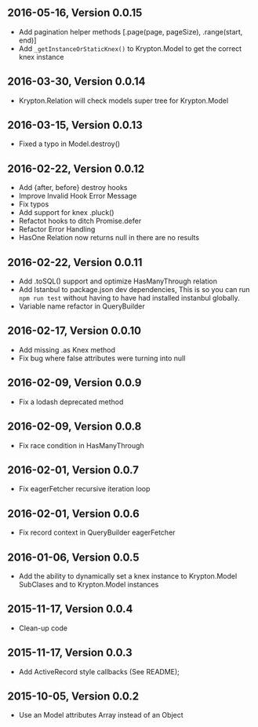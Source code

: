 ## 2016-05-16, Version 0.0.15
- Add pagination helper methods [.page(page, pageSize), .range(start, end)]
-  Add `_getInstanceOrStaticKnex()` to Krypton.Model to get the correct knex instance

## 2016-03-30, Version 0.0.14
- Krypton.Relation will check models super tree for Krypton.Model


## 2016-03-15, Version 0.0.13
- Fixed a typo in Model.destroy()

## 2016-02-22, Version 0.0.12
- Add {after, before} destroy hooks
- Improve Invalid Hook Error Message
- Fix typos
- Add support for knex .pluck()
- Refactot hooks to ditch Promise.defer
- Refactor Error Handling
- HasOne Relation now returns null in there are no results

## 2016-02-22, Version 0.0.11
- Add .toSQL() support and optimize HasManyThrough relation
- Add Istanbul to package.json dev dependencies, This is so you can run `npm run test` without having to have had installed instanbul globally.
- Variable name refactor in QueryBuilder

## 2016-02-17, Version 0.0.10
- Add missing .as Knex method
- Fix bug where false attributes were turning into null

## 2016-02-09, Version 0.0.9
- Fix a lodash deprecated method

## 2016-02-09, Version 0.0.8
- Fix race condition in HasManyThrough

## 2016-02-01, Version 0.0.7
- Fix eagerFetcher recursive iteration loop

## 2016-02-01, Version 0.0.6
- Fix record context in QueryBuilder eagerFetcher

## 2016-01-06, Version 0.0.5
 - Add the ability to dynamically set a knex instance to Krypton.Model SubClases
  and to Krypton.Model instances

## 2015-11-17, Version 0.0.4
 - Clean-up code

## 2015-11-17, Version 0.0.3
 - Add ActiveRecord style callbacks (See README);

## 2015-10-05, Version 0.0.2
 - Use an Model attributes Array instead of an Object
